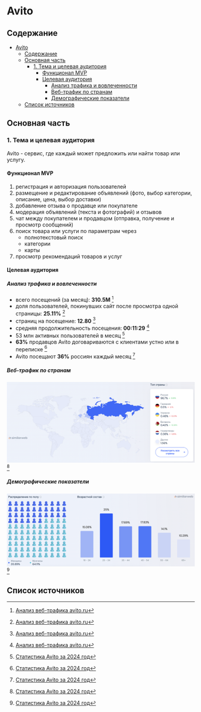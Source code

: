 # Avito

## Содержание

- [Avito](#avito)
  - [Содержание](#содержание)
  - [Основная часть](#основная-часть)
    - [1. Тема и целевая аудитория](#1-тема-и-целевая-аудитория)
      - [Функционал MVP](#функционал-mvp)
      - [Целевая аудитория](#целевая-аудитория)
        - [Анализ трафика и вовлеченности](#анализ-трафика-и-вовлеченности)
        - [Веб-трафик по странам](#веб-трафик-по-странам)
        - [Демографические показатели](#демографические-показатели)
  - [Список источников](#список-источников)

## Основная часть

### 1. Тема и целевая аудитория

Avito - сервис, где каждый может предложить или найти товар или услугу.

#### Функционал MVP

1. регистрация и авторизация пользователей
2. размещение и редактирование объявлений (фото, выбор категории, описание, цена, выбор доставки)
3. добавление отзыва о продавце или покупателе
4. модерация объявлений (текста и фотографий) и отзывов
5. чат между покупателем и продавцом (отправка, получение и просмотр сообщений)
6. поиск товара или услуги по параметрам через
   - полнотекстовый поиск
   - категории
   - карты
7. просмотр рекомендаций товаров и услуг

#### Целевая аудитория

##### Анализ трафика и вовлеченности

- всего посещений (за месяц): **310.5M** [^1]
- доля пользователей, покинувших сайт после просмотра одной страницы: **25.11%** [^1]
- страниц на посещение: **12.80** [^1]
- средняя продолжительность посещения: **00:11:29** [^1]
- 53 млн активных пользователей в месяц [^2]
- **63%** продавцов Avito договариваются с клиентами устно или в переписке [^2]
- Avito посещают **36%** россиян каждый месяц [^2]

##### Веб-трафик по странам

[![Traffic by Country](img/traffic/countries.png)](https://www.similarweb.com/ru/website/avito.ru) [^2]

##### Демографические показатели

[![Demographic Indicators](img/traffic/demographic.png)](https://www.similarweb.com/ru/website/avito.ru) [^2]

## Список источников

[^1]: [Анализ веб-трафика avito.ru](https://www.similarweb.com/ru/website/avito.ru)

[^2]: [Статистика Avito за 2024 год](https://inclient.ru/avito-stats/)
